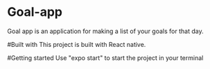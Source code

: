 # Goal-app
Goal app is an application for making a list of your goals for that day.

#Built with
This project is built with React native.

#Getting started
Use "expo start" to start the project in your terminal
